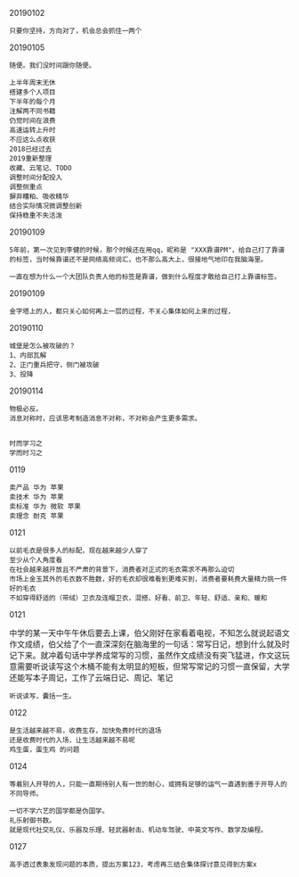 20190102

    只要你坚持，方向对了，机会总会抓住一两个

20190105

    随便。我们没时间跟你随便。

    上半年周末无休
    搭建多个人项目
    下半年的每个月
    注解两不同书籍
    仍觉时间在浪费
    高速运转上升时
    不应这么点收获
    2018已经过去
    2019重新整理
    收藏、云笔记、TODO
    调整时间分配投入
    调整侧重点
    摒弃糟粕、吸收精华
    结合实际情况微调整创新
    保持稳重不失活泼

20190109

    5年前，第一次见到李健的时候，那个时候还在用qq，昵称是 "XXX靠谱PM"，给自己打了靠谱的标签，当时候靠谱还不是网络高频词汇，也不那么高大上，很接地气地印在我脑海里。

    一直在想为什么一个大团队负责人他的标签是靠谱，做到什么程度才敢给自己打上靠谱标签。

20190109

    金字塔上的人，都只关心如何再上一层的过程，不关心集体如何上来的过程，

20190110

    城堡是怎么被攻破的？
    1、内部瓦解
    2、正门重兵把守，侧门被攻破
    3、投降

20190114

    物极必反。
    消息对称时，应该思考制造消息不对称，不对称会产生更多需求。


    时而学习之
    学而时习之

0119

    卖产品 华为 苹果
    卖技术 华为 苹果
    卖标准 华为 微软 苹果
    卖理念 耐克 苹果


0121

    以前毛衣是很多人的标配，现在越来越少人穿了
    至少从个人角度看
    在社会越来越开放且不严肃的背景下，消费者对正式的毛衣需求不再那么迫切
    市场上金玉其外的毛衣数不胜数，好的毛衣却很难看到更难买到，消费者要耗费大量精力挑一件好的毛衣
    不如穿得舒适的（带绒）卫衣及连帽卫衣，混搭、好看、前卫、年轻、舒适、亲和、暖和

0121

中学的某一天中午午休后要去上课，伯父刚好在家看着电视，不知怎么就说起语文作文成绩，伯父给了个一直深深刻在脑海里的一句话：常写日记，想到什么就及时记下来。就冲着句话中学养成常写的习惯，虽然作文成绩没有突飞猛进，作文这玩意需要听说读写这个木桶不能有太明显的短板，但常写常记的习惯一直保留，大学还能写本子周记，工作了云端日记、周记、笔记

    听说读写，囊括一生。


0122

    是生活越来越不易，收费生存，加快免费时代的退场
    还是收费时代的入场，让生活越来越不易呢
    鸡生蛋，蛋生鸡 的问题

0124

    等着别人开导的人，只能一直期待别人有一世的耐心，或拥有足够的运气一直遇到善于开导人的不同导师。

    一切不学六艺的国学都是伪国学。
    礼乐射御书数。
    就是现代社交礼仪、乐器及乐理、轻武器射击、机动车驾驶、中英文写作、数学及编程。


0127

    高手透过表象发现问题的本质，提出方案123，考虑再三结合集体探讨意见得到方案x















